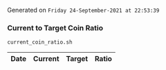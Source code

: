Generated on `Friday 24-September-2021 at 22:53:39`

### Current to Target Coin Ratio
`current_coin_ratio.sh`

Date|Current|Target|Ratio
---|---|---|---
